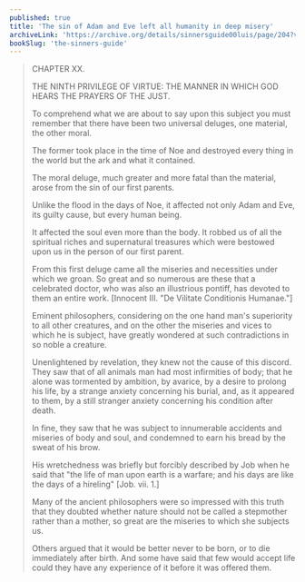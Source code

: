 ```yaml
---
published: true
title: 'The sin of Adam and Eve left all humanity in deep misery'
archiveLink: 'https://archive.org/details/sinnersguide00luis/page/204?view=theater'
bookSlug: 'the-sinners-guide'
---
```


> CHAPTER XX.
>
> THE NINTH PRIVILEGE OF VIRTUE: THE MANNER IN WHICH GOD HEARS THE PRAYERS OF THE JUST.
>
> To comprehend what we are about to say upon this subject you must remember that there have been two universal deluges, one material, the other moral.
>
> The former took place in the time of Noe and destroyed every thing in the world but the ark and what it contained.
>
> The moral deluge, much greater and more fatal than the material, arose from the sin of our first parents.
>
> Unlike the flood in the days of Noe, it affected not only Adam and Eve, its guilty cause, but every human being.
>
> It affected the soul even more than the body. It robbed us of all the spiritual riches and supernatural treasures which were bestowed upon us in the person of our first parent.
>
> From this first deluge came all the miseries and necessities under which we groan. So great and so numerous are these that a celebrated doctor, who was also an illustrious pontiff, has devoted to them an entire work. [Innocent III. "De Vilitate Conditionis Humanae."]
>
> Eminent philosophers, considering on the one hand man's superiority to all other creatures, and on the other the miseries and vices to which he is subject, have greatly wondered at such contradictions in so noble a creature.
>
> Unenlightened by revelation, they knew not the cause of this discord. They saw that of all animals man had most infirmities of body; that he alone was tormented by ambition, by avarice, by a desire to prolong his life, by a strange anxiety concerning his burial, and, as it appeared to them, by a still stranger anxiety concerning his condition after death.
>
> In fine, they saw that he was subject to innumerable accidents and miseries of body and soul, and condemned to earn his bread by the sweat of his brow.
>
> His wretchedness was briefly but forcibly described by Job when he said that "the life of man upon earth is a warfare; and his days are like the days of a hireling" [Job. vii. 1.]
>
> Many of the ancient philosophers were so impressed with this truth that they doubted whether nature should not be called a stepmother rather than a mother, so great are the miseries to which she subjects us.
>
> Others argued that it would be better never to be born, or to die immediately after birth. And some have said that few would accept life could they have any experience of it before it was offered them.
